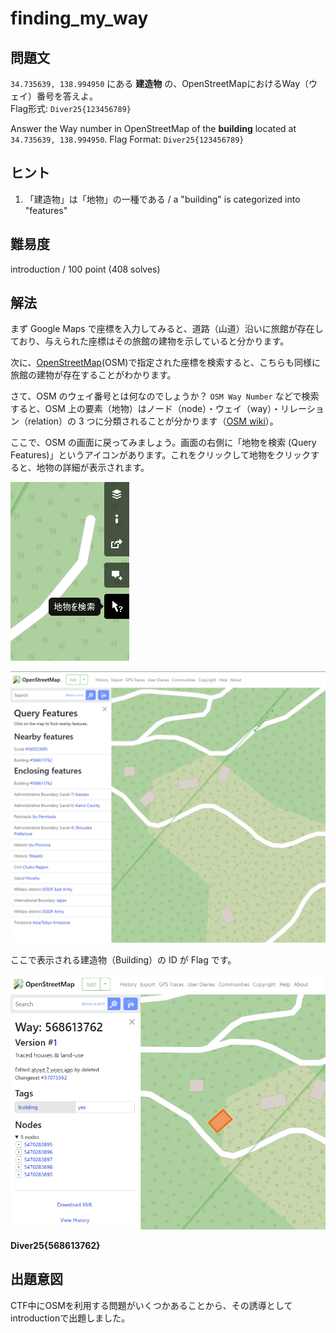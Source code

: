 # finding_my_way

## 問題文

`34.735639, 138.994950` にある **建造物** の、OpenStreetMapにおけるWay（ウェイ）番号を答えよ。  
Flag形式: `Diver25{123456789}`

Answer the Way number in OpenStreetMap of the **building** located at `34.735639, 138.994950`.
Flag Format: `Diver25{123456789}`


## ヒント

1. 「建造物」は「地物」の一種である / a "building" is categorized into "features"

## 難易度

introduction / 100 point (408 solves)

## 解法

まず Google Maps で座標を入力してみると、道路（山道）沿いに旅館が存在しており、与えられた座標はその旅館の建物を示していると分かります。

次に、[OpenStreetMap](https://www.openstreetmap.org/)(OSM)で指定された座標を検索すると、こちらも同様に旅館の建物が存在することがわかります。

さて、OSM のウェイ番号とは何なのでしょうか？ `OSM Way Number` などで検索すると、OSM 上の要素（地物）はノード（node）・ウェイ（way）・リレーション（relation）の 3 つに分類されることが分かります（[OSM wiki](https://wiki.openstreetmap.org/wiki/JA:%E8%A6%81%E7%B4%A0)）。

ここで、OSM の画面に戻ってみましょう。画面の右側に「地物を検索 (Query Features)」というアイコンがあります。これをクリックして地物をクリックすると、地物の詳細が表示されます。

![](./osm01.png)

![](./osm02.png)

ここで表示される建造物（Building）の ID が Flag です。

![](./osm03.png)

**Diver25{568613762}**

## 出題意図

CTF中にOSMを利用する問題がいくつかあることから、その誘導としてintroductionで出題しました。